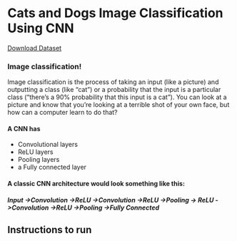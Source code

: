 # Cats and Dogs Image Classification Using CNN
<html>
  <a href="https://www.kaggle.com/c/dogs-vs-cats/data">Download Dataset</a>
  <h3>Image classification!</h3>
  <p>Image classification is the process of taking an input (like a picture) and outputting a class (like “cat”) or a probability that the input is a particular class (“there’s a 90% probability that this input is a cat”). You can look at a picture and know that you’re looking at a terrible shot of your own face, but how can a computer learn to do that?</p>
<h4>A CNN has</h4>
  <ul>
    <li>Convolutional layers</li>
    <li>ReLU layers</li>
    <li>Pooling layers</li>
    <li>a Fully connected layer</li>
    </ul>
  <h4>A classic CNN architecture would look something like this:</h4>
<h5>Input ->Convolution ->ReLU ->Convolution ->ReLU ->Pooling ->
  ReLU ->Convolution ->ReLU ->Pooling ->Fully Connected</h5>
<h2> Instructions to run</h2>
